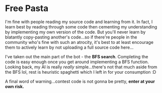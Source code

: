 # Free Pasta
I'm fine with people reading my source code and learning from it. In fact, I learn best by reading through some code then cementing my understanding by implementing my own version of the code. But you'll never learn by blatantly copy-pasting another's code...so if there're people in the community who's fine with such an atrocity, it's best to at least encourage them to actively learn by not uploading a full source code here...

I've taken out the main part of the bot - the **BFS search**. Completing the code is easy enough once you get around implementing a BFS function. Looking back, my AI is really *really* simple...there's not that much aside from the BFS lol, rest is heuristic spaghetti which I left in for your consumption :D

A final word of warning...contest code is not gonna be pretty, **enter at your own risk.**

